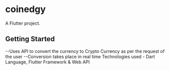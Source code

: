 # coinedgy

A Flutter project.

## Getting Started

--Uses API to convert the currency to Crypto Currency as per the request of the user 
--Conversion takes place in real time Technologies used - Dart Language, Flutter Framework & Web API
